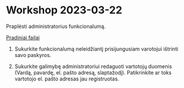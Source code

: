 # Workshop 2023-03-22

Praplėsti administratorius funkcionalumą.

[Pradiniai failai](https://github.com/viliusramulionis/Javascript-23-01-09/tree/master/2023-03-22)

1. Sukurkite funkcionalumą neleidžiantį prisijungusiam varotojui ištrinti savo paskyros.

2. Sukurkite galimybę administratoriui redaguoti vartotojų duomenis (Vardą, pavardę, el. pašto adresą, slaptažodį).
   Patikrinkite ar toks vartotojo el. pašto adresas jau registruotas.
